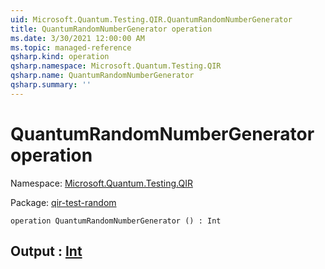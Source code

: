 ```yaml
---
uid: Microsoft.Quantum.Testing.QIR.QuantumRandomNumberGenerator
title: QuantumRandomNumberGenerator operation
ms.date: 3/30/2021 12:00:00 AM
ms.topic: managed-reference
qsharp.kind: operation
qsharp.namespace: Microsoft.Quantum.Testing.QIR
qsharp.name: QuantumRandomNumberGenerator
qsharp.summary: ''
---
```


# QuantumRandomNumberGenerator operation

Namespace: [Microsoft.Quantum.Testing.QIR](xref:Microsoft.Quantum.Testing.QIR)

Package: [qir-test-random](https://nuget.org/packages/qir-test-random)




```qsharp
operation QuantumRandomNumberGenerator () : Int
```


## Output : [Int](xref:microsoft.quantum.lang-ref.int)

